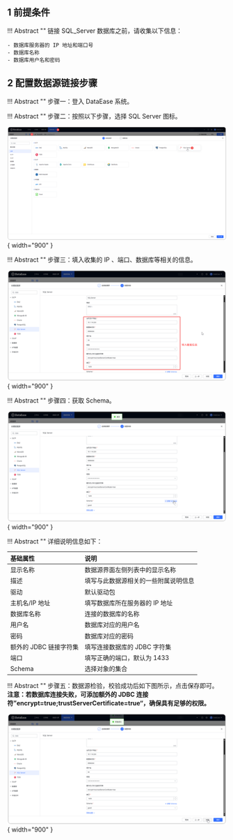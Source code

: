 ## 1 前提条件

!!! Abstract ""
    链接 SQL_Server 数据库之前，请收集以下信息：

    - 数据库服务器的 IP 地址和端口号
    - 数据库名称
    - 数据库用户名和密码


## 2 配置数据源链接步骤

!!! Abstract ""
    步骤一：登入 DataEase 系统。

!!! Abstract ""
    步骤二：按照以下步骤，选择 SQL Server 图标。

![SQL Server](../../img/datasource_configuration/选择SQLServer.png){ width="900" }

!!! Abstract ""
    步骤三：填入收集的 IP 、端口、数据库等相关的信息。

![SQLServer链接信息](../../img/datasource_configuration/SQLServer链接信息.png){ width="900" }

!!! Abstract ""
    步骤四：获取 Schema。

![SQLServer获取Schema](../../img/datasource_configuration/SQLServer获取schema.png){ width="900" }

!!! Abstract ""
    详细说明信息如下：

| 基础属性             | 说明                 |
 |:-----------------|:-------------------|
| 显示名称             | 数据源界面左侧列表中的显示名称    |   
| 描述               | 填写与此数据源相关的一些附属说明信息 |
| 驱动               | 默认驱动包              |
| 主机名/IP 地址        | 填写数据库所在服务器的 IP 地址  |
| 数据库名称            | 连接的数据库的名称          |
| 用户名              | 数据库对应的用户名          |
| 密码               | 数据库对应的密码           |
| 额外的 JDBC 链接字符集   | 填写连接数据库的 JDBC 字符集  |
| 端口               | 填写正确的端口，默认为 1433   |
| Schema         | 选择对象的集合           |

!!! Abstract ""
    步骤五：数据源检验，校验成功后如下图所示，点击保存即可。  
    **注意：若数据库连接失败，可添加额外的 JDBC 连接符”encrypt=true;trustServerCertificate=true“，确保具有足够的权限。**

![SQLServer校验成功](../../img/datasource_configuration/SQLServer校验成功.png){ width="900" }
